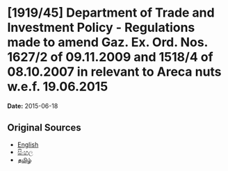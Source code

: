 # [1919/45] Department of Trade and Investment Policy - Regulations made to amend Gaz. Ex. Ord. Nos. 1627/2 of 09.11.2009 and 1518/4 of 08.10.2007 in relevant to Areca nuts w.e.f. 19.06.2015

**Date:** 2015-06-18

## Original Sources

- [English](https://documents.gov.lk/view/extra-gazettes/2015/6/1919-45_E.pdf)
- [සිංහල](https://documents.gov.lk/view/extra-gazettes/2015/6/1919-45_S.pdf)
- [தமிழ்](https://documents.gov.lk/view/extra-gazettes/2015/6/1919-45_T.pdf)
